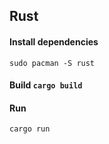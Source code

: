## Rust
#### Install dependencies
`sudo pacman -S rust`
#### Build `cargo build`
#### Run
`cargo run`
